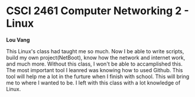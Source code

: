 # CSCI 2461 Computer Networking 2 - Linux 
**Lou Vang**

This Linux's class had taught me so much. Now I be able to write scripts, build my own project(NetBoot), know how the network and internet work, and much more. Without this class, I won't be able to accamplished this. The most important tool I leanred was knowing how to used Github. This tool will help me a lot in the furture when I finish with school. This will bring me to where I wanted to be. I left with this class with a lot knowledge of Linux. 
